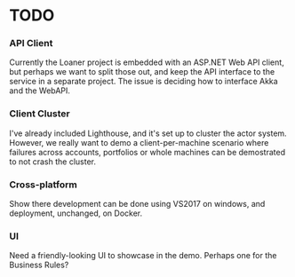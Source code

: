 # TODO

### API Client
Currently the Loaner project is embedded with an ASP.NET Web API client, but perhaps we want to split those out, and keep the API interface to the service in a separate project. The issue is deciding how to interface Akka and the WebAPI. 

### Client Cluster
I've already included Lighthouse, and it's set up to cluster the actor system. However, we really want to demo a client-per-machine scenario where failures across accounts, portfolios or whole machines can be demostrated to not crash the cluster.

### Cross-platform
Show there development can be done using VS2017 on windows, and deployment, unchanged, on Docker.

### UI
Need a friendly-looking UI to showcase in the demo. Perhaps one for the Business Rules?
